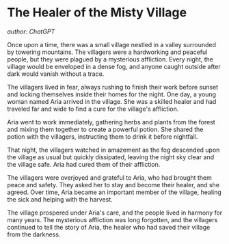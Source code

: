 # The Healer of the Misty Village

_author: ChatGPT_

Once upon a time, there was a small village nestled in a valley surrounded 
by towering mountains. The villagers were a hardworking and peaceful 
people, but they were plagued by a mysterious affliction. Every night, the 
village would be enveloped in a dense fog, and anyone caught outside after 
dark would vanish without a trace.

The villagers lived in fear, always rushing to finish their work before 
sunset and locking themselves inside their homes for the night. One day, a 
young woman named Aria arrived in the village. She was a skilled healer 
and had traveled far and wide to find a cure for the village's affliction.

Aria went to work immediately, gathering herbs and plants from the forest 
and mixing them together to create a powerful potion. She shared the 
potion with the villagers, instructing them to drink it before nightfall.

That night, the villagers watched in amazement as the fog descended upon 
the village as usual but quickly dissipated, leaving the night sky clear 
and the village safe. Aria had cured them of their affliction.

The villagers were overjoyed and grateful to Aria, who had brought them 
peace and safety. They asked her to stay and become their healer, and she 
agreed. Over time, Aria became an important member of the village, healing 
the sick and helping with the harvest.

The village prospered under Aria's care, and the people lived in harmony 
for many years. The mysterious affliction was long forgotten, and the 
villagers continued to tell the story of Aria, the healer who had saved 
their village from the darkness.
